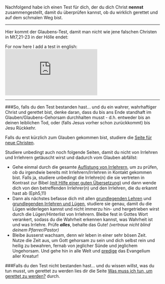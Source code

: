 <!--t Bist du Christ wirklich gerettet? t-->
<!--d Nachfolgend habe ich einen Test fur dich, der du dich Christ nennst zusammengestellt, damit du uberprufen kannst, ob du wirklich gerettet und auf dem d-->

Nachfolgend habe ich einen Test für dich, der du dich Christ **nennst** zusammengestellt, damit du überprüfen kannst, ob du wirklich gerettet und auf dem schmalen Weg bist.

- - -
Hier kommt der Glaubens-Test, damit man nicht wie jene falschen Christen in Mt7,21-23 in der Hölle endet:

For now here I add a test in english: [![www.christiantest.org - check yourself!](http://gesundelehre.tk/forwarder.php?url=www.christiantest.org/CheckYourselfBanner.jpg)](http://www.christiantest.org)
- - -

###So, falls du den Test bestanden hast...
 und du ein wahrer, wahrhaftiger Christ und gerettet bist, denke daran, dass du bis ans Ende standhaft im Glauben/Glaubens-Gehorsam durchhalten musst - d.h. entweder bis an deinen leiblichen Tod, oder (falls Jesus vorher schon zurückkommt) bis Jesu Rückkehr.

Falls du erst kürzlich zum Glauben gekommen bist, studiere die [Seite für neue Christen](seite-fuer-neue-christen).

Studiere unbedingt auch noch folgende Seiten, damit du nicht von Irrlehren und Irrlehrern getäuscht wirst und dadurch vom Glauben abfällst:

- Gehe einmal durch die gesamte [Auflistung von Irrlehrern](irrlehrer), um zu prüfen, ob du irgendwie bereits mit Irrlehrern/Irrlehren in Kontakt gekommen bist. Falls ja, studiere unbedingt die Irrlehre(n) die sie vertreten in Kontrast zur Bibel [(mit Hilfe einer guten Übersetzung)](vergleich-bibeluebersetzungen) und dann wende dich von den betreffenden Irrlehrer(n) und den Irrlehren, die du erkannt hast ab (Eph5,11)
- Dann als nächstes befasse dich mit allen [grundlegenden Lehren](grundlegende-lehren/_index) und [grundlegenden Irrlehren und Lügen](grundlegende-irrlehren/_index), studiere sie genau, damit du die Lügen widerlegen kannst und nicht immerzu hin- und hergetrieben wirst durch die Lügen/Hinterlist von Irrlehrern. Bleibe fest in Gottes Wort verankert, sodass du die Wahrheit erkennen kannst, was Wahrheit ist und was Irrlehre. Prüfe **_alles_**, behalte das Gute! _(vertraue nicht blind deinem Pfarrer/Pastor)_
- Bleibe äusserst wachsam, denn wir leben in einer sehr bösen Zeit. Nutze die Zeit aus, um Gott gehorsam zu sein und dich selbst rein und heilig zu bewahren, fernab von jeglicher Sünde und jeglichem Ungehorsam. Und gehe hin in alle Welt und [predige](evangelisation-freiluftpredigen/_index) das Evangelium aller Kreatur!

###Falls du den Test nicht bestanden hast...
und du wissen willst, was du tun musst, um gerettet zu werden lies dir die Seite [Was muss ich tun, um gerettet zu werden?](was-muss-ich-tun-um-geretettet-zu-werden) durch.